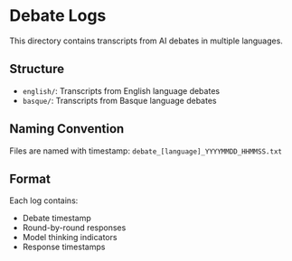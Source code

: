 # Debate Logs

This directory contains transcripts from AI debates in multiple languages.

## Structure

- `english/`: Transcripts from English language debates
- `basque/`: Transcripts from Basque language debates

## Naming Convention

Files are named with timestamp: `debate_[language]_YYYYMMDD_HHMMSS.txt`

## Format

Each log contains:
- Debate timestamp
- Round-by-round responses
- Model thinking indicators
- Response timestamps 
